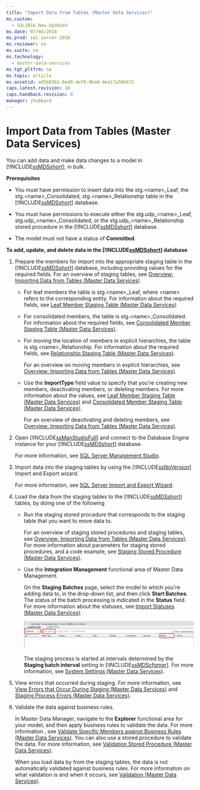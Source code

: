```yaml
---
title: "Import Data from Tables (Master Data Services)"
ms.custom: 
  - SQL2016_New_Updated
ms.date: 07/04/2016
ms.prod: sql-server-2016
ms.reviewer: na
ms.suite: na
ms.technology: 
  - master-data-services
ms.tgt_pltfrm: na
ms.topic: article
ms.assetid: ad5b83b1-8e40-4ef8-9ba8-4ea17a58b672
caps.latest.revision: 10
caps.handback.revision: 0
manager: jhubbard
---
```

# Import Data from Tables (Master Data Services)
You can add data and make data changes to a model in [!INCLUDE[ssMDSshort](../../Topics/TopicNameContainA/tokens/ssMDSshort_md.md)], in bulk.  
  
 **Prerequisites**  
  
-   You must have permission to insert data into the stg.<name\>_Leaf, the stg.<name\>_Consolidated, stg.<name\>_Relationship table in the [!INCLUDE[ssMDSshort](../../Topics/TopicNameContainA/tokens/ssMDSshort_md.md)] database.  
  
-   You must have permissions to execute either the stg.udp_<name\>_Leaf, stg.udp\_<name\>_Consolidated, or the stg.udp\_<name\>_Relationship stored procedure in the [!INCLUDE[ssMDSshort](../../Topics/TopicNameContainA/tokens/ssMDSshort_md.md)] database.  
  
-   The model must not have a status of **Committed**.  
  
 **To add, update, and delete data in the [!INCLUDE[ssMDSshort](../../Topics/TopicNameContainA/tokens/ssMDSshort_md.md)] database**  
  
1.  Prepare the members for import into the appropriate staging table in the [!INCLUDE[ssMDSshort](../../Topics/TopicNameContainA/tokens/ssMDSshort_md.md)] database, including providing values for the required fields. For an overview of staging tables, see [Overview: Importing Data from Tables (Master Data Services)](../Topic/Overview:%20Importing%20Data%20from%20Tables%20\(Master%20Data%20Services\).md)  
  
    -   For leaf members the table is stg.<name\>_Leaf, where <name\> refers to the corresponding entity. For information about the required fields, see [Leaf Member Staging Table (Master Data Services)](../../Topics/TopicNameNotContainA/Leaf-Member-Staging-Table--Master-Data-Services-.md)  
  
    -   For consolidated members, the table is stg.<name\>_Consolidated. For information about the required fields, see [Consolidated Member Staging Table (Master Data Services)](../../Topics/TopicNameNotContainA/Consolidated-Member-Staging-Table--Master-Data-Services-.md).  
  
    -   For moving the location of members in explicit hierarchies, the table is stg.<name\>_Relationship. For information about the required fields, see [Relationship Staging Table (Master Data Services)](../../Topics/TopicNameNotContainA/Relationship-Staging-Table--Master-Data-Services-.md).  
  
         For an overview on moving members in explicit hierarchies, see [Overview: Importing Data from Tables (Master Data Services)](../Topic/Overview:%20Importing%20Data%20from%20Tables%20\(Master%20Data%20Services\).md).  
  
    -   Use the **ImportType** field value to specify that you're creating new members, deactivating members, or deleting members. For more information about the values, see [Leaf Member Staging Table (Master Data Services)](../../Topics/TopicNameNotContainA/Leaf-Member-Staging-Table--Master-Data-Services-.md) and [Consolidated Member Staging Table (Master Data Services)](../../Topics/TopicNameNotContainA/Consolidated-Member-Staging-Table--Master-Data-Services-.md).  
  
         For an overview of deactivating and deleting members, see [Overview: Importing Data from Tables (Master Data Services)](../Topic/Overview:%20Importing%20Data%20from%20Tables%20(Master%20Data%20Services).md).  
  
2.  Open [!INCLUDE[ssManStudioFull](../../Topics/TopicNameContainA/tokens/ssManStudioFull_md.md)] and connect to the Database Engine instance for your [!INCLUDE[ssMDSshort](../../Topics/TopicNameContainA/tokens/ssMDSshort_md.md)] database.  
  
     For more information, see [SQL Server Management Studio](assetId:///66a6b7b1-de6a-4161-82bd-98ded486947b).  
  
3.  Import data into the staging tables by using the [!INCLUDE[ssNoVersion](../../Topics/TopicNameContainA/tokens/ssNoVersion_md.md)] Import and Export wizard.  
  
     For more information, see [SQL Server Import and Export Wizard](../../Topics/TopicNameNotContainA/SQL-Server-Import-and-Export-Wizard.md).  
  
4.  Load the data from the staging tables to the [!INCLUDE[ssMDSshort](../../Topics/TopicNameContainA/tokens/ssMDSshort_md.md)] tables, by doing one of the following  
  
    -   Run the staging stored procedure that corresponds to the staging table that you want to move data to.  
  
         For an overview of staging stored procedures and staging tables, see [Overview: Importing Data from Tables (Master Data Services)](../Topic/Overview:%20Importing%20Data%20from%20Tables%20\(Master%20Data%20Services\).md). For more information about parameters for staging stored procedures, and a code example, see [Staging Stored Procedure (Master Data Services)](../../Topics/TopicNameNotContainA/Staging-Stored-Procedure--Master-Data-Services-.md).  
  
    -   Use the **Integration Management** functional area of Master Data Management.  
  
         On the **Staging Batches** page, select the model to which you're adding data to, in the drop-down list, and then click **Start Batches**. The status of the batch processing is indicated in the **Status** field. For more information about the statuses, see [Import Statuses (Master Data Services)](../../Topics/TopicNameNotContainA/Import-Statuses--Master-Data-Services-.md).  
  
         ![Staging Batches Page in Master Data Manager](../../Topics/TopicNameNotContainA/images/mds_StagingBatchesPage.png "mds_StagingBatchesPage")  
  
         The staging process  is started at intervals determined by the **Staging batch interval** setting in [!INCLUDE[ssMDScfgmgr](../../Topics/TopicNameContainA/tokens/ssMDScfgmgr_md.md)]. For more information, see [System Settings (Master Data Services)](../../Topics/TopicNameNotContainA/System-Settings--Master-Data-Services-.md).  
  
5.  View errors that occurred during staging. For more information, see [View Errors that Occur During Staging (Master Data Services)](../../Topics/TopicNameNotContainA/View-Errors-that-Occur-During-Staging--Master-Data-Services-.md) and [Staging Process Errors (Master Data Services)](../../Topics/TopicNameNotContainA/Staging-Process-Errors--Master-Data-Services-.md).  
  
6.  Validate the data against business rules.  
  
     In Master Data Manager, navigate to the **Explorer** functional area for your model, and then apply business rules to validate the data. For more information , see [Validate Specific Members against Business Rules (Master Data Services)](../../Topics/TopicNameNotContainA/Validate-Specific-Members-against-Business-Rules--Master-Data-Services-.md). You can also use a stored procedure to validate the data. For more information, see [Validation Stored Procedure (Master Data Services)](../../Topics/TopicNameNotContainA/Validation-Stored-Procedure--Master-Data-Services-.md).  
  
     When you load data by from the staging tables, the data is not automatically validated against business rules. For more information on what validation is and when it occurs, see [Validation (Master Data Services)](../../Topics/TopicNameNotContainA/Validation--Master-Data-Services-.md).